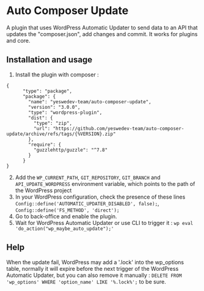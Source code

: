 # Auto Composer Update

A plugin that uses WordPress Automatic Updater to send data to an API that updates the "composer.json", add changes and commit. It works for plugins and core.

## Installation and usage

1. Install the plugin with composer :

```
{
      "type": "package",
      "package": {
        "name": "yeswedev-team/auto-composer-update",
        "version": "3.0.0",
        "type": "wordpress-plugin",
        "dist": {
          "type": "zip",
          "url": "https://github.com/yeswedev-team/auto-composer-update/archive/refs/tags/{%VERSION}.zip"
        },
        "require": {
          "guzzlehttp/guzzle": "^7.8"
        }
      }
}
```
  
2. Add the `WP_CURRENT_PATH`, `GIT_REPOSITORY`, `GIT_BRANCH` and `API_UPDATE_WORDPRESS` environment variable, which points to the path of the WordPress project
3. In your WordPress configuration, check the presence of these lines `Config::define('AUTOMATIC_UPDATER_DISABLED', false);`, `Config::define('FS_METHOD', 'direct');`
4. Go to back-office and enable the plugin.
5. Wait for WordPress Automatic Updater or use CLI to trigger it : `wp eval 'do_action("wp_maybe_auto_update");'`

## Help

When the update fail, WordPress may add a '.lock' into the wp_options table, normally it will expire before the next trigger of the WordPress Automatic Updater, but you can also remove it manually : `DELETE FROM 'wp_options' WHERE 'option_name' LIKE '%.lock%';` to be sure.
